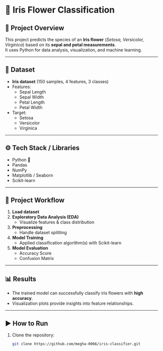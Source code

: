 # 🌸 Iris Flower Classification

## 📌 Project Overview
This project predicts the species of an **Iris flower** (*Setosa, Versicolor, Virginica*) based on its **sepal and petal measurements**.  
It uses Python for data analysis, visualization, and machine learning.

---

## 📂 Dataset
- **Iris dataset** (150 samples, 4 features, 3 classes)  
- Features:
  - Sepal Length
  - Sepal Width
  - Petal Length
  - Petal Width
- Target:
  - Setosa
  - Versicolor
  - Virginica

---

## ⚙️ Tech Stack / Libraries
- Python 🐍
- Pandas
- NumPy
- Matplotlib / Seaborn
- Scikit-learn

---

## 🔎 Project Workflow
1. **Load dataset**  
2. **Exploratory Data Analysis (EDA)**  
   - Visualize features & class distribution  
3. **Preprocessing**  
   - Handle dataset splitting  
4. **Model Training**  
   - Applied classification algorithm(s) with Scikit-learn  
5. **Model Evaluation**  
   - Accuracy Score  
   - Confusion Matrix  

---

## 📊 Results
- The trained model can successfully classify iris flowers with **high accuracy**.  
- Visualization plots provide insights into feature relationships.  

---

## ▶️ How to Run
1. Clone the repository:
   ```bash
   git clone https://github.com/megha-0066/iris-classifier.git
